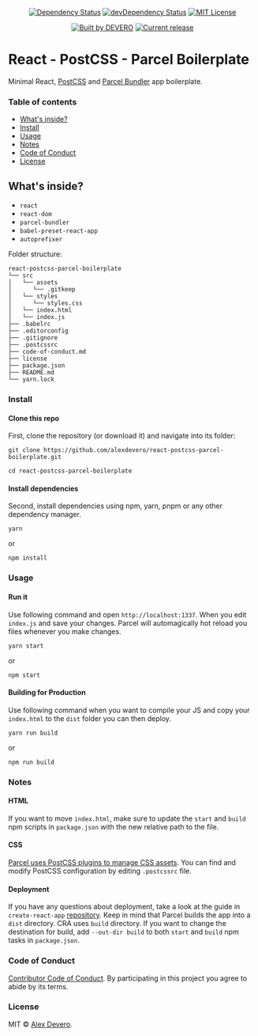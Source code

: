 <p align="center">
  <a href="https://david-dm.org/alexdevero/react-postcss-parcel-boilerplate"><img alt="Dependency Status" src="https://david-dm.org/alexdevero/react-postcss-parcel-boilerplate.svg?style=flat"></a>
  <a href="https://david-dm.org/alexdevero/react-postcss-parcel-boilerplate?type=dev"><img alt="devDependency Status" src="https://david-dm.org/alexdevero/react-postcss-parcel-boilerplate/dev-status.svg?style=flat"></a>
  <a href="http://opensource.org/licenses/MIT"><img alt="MIT License" src="https://img.shields.io/npm/l/express.svg"></a>
</p>

<p align="center">
  <a href="https://alexdevero.com"><img alt="Built by DEVERO" src="https://img.shields.io/badge/built%20by-DEVERO-brightgreen.svg?colorB=d30320"></a>
  <a href="https://github.com/alexdevero/react-postcss-parcel-boilerplate/releases"><img alt="Current release" src="https://img.shields.io/github/release/alexdevero/react-postcss-parcel-boilerplate.svg"></a>
</p>

# React - PostCSS - Parcel Boilerplate

Minimal React, [PostCSS] and [Parcel Bundler] app boilerplate.

### Table of contents

* [What's inside?](#whats-inside)
* [Install](#install)
* [Usage](#usage)
* [Notes](#notes)
* [Code of Conduct](#code-of-conduct)
* [License](#license)

## What's inside?

* `react`
* `react-dom`
* `parcel-bundler`
* `babel-preset-react-app`
* `autoprefixer`

Folder structure:

```
react-postcss-parcel-boilerplate
└── src
│   └── assets
│      └── .gitkeep
│   └── styles
│      └── styles.css
│   └── index.html
│   └── index.js
├── .babelrc
├── .editorconfig
├── .gitignore
├── .postcssrc
├── code-of-conduct.md
├── license
├── package.json
├── README.md
└── yarn.lock
```

### Install

#### Clone this repo

First, clone the repository (or download it) and navigate into its folder:

```
git clone https://github.com/alexdevero/react-postcss-parcel-boilerplate.git

cd react-postcss-parcel-boilerplate
```

#### Install dependencies

Second, install dependencies using npm, yarn, pnpm or any other dependency manager.
```
yarn
```
or
```
npm install
```

### Usage

#### Run it

Use following command and open `http://localhost:1337`. When you edit `index.js` and save your changes. Parcel will automagically hot reload you files whenever you make changes.

```
yarn start
```
or
```
npm start
```

#### Building for Production

Use following command when you want to compile your JS and copy your `index.html` to the `dist` folder you can then deploy.

```
yarn run build
```
or
```
npm run build
```

### Notes

#### HTML

If you want to move `index.html`, make sure to update the `start` and `build` npm scripts in `package.json` with the new relative path to the file.

#### CSS

[Parcel uses PostCSS plugins to manage CSS assets](https://parceljs.org/transforms.html#postcss). You can find and modify PostCSS configuration by editing `.postcssrc` file.

#### Deployment

If you have any questions about deployment, take a look at the guide in `create-react-app` [repository]. Keep in mind that Parcel builds the app into a `dist` directory. CRA uses `build` directory. If you want to change the destination for build, add `--out-dir build` to both `start` and `build` npm tasks in `package.json`.

### Code of Conduct

[Contributor Code of Conduct](code-of-conduct.md). By participating in this project you agree to abide by its terms.

### License

MIT © [Alex Devero](https://alexdevero.com).

<!-- Links -->
[PostCSS]: http://postcss.org/
[Parcel Bundler]: https://parceljs.org
[repository]: https://github.com/facebookincubator/create-react-app
